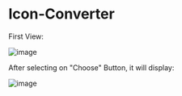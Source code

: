 # Icon-Converter

First View:

![image](https://user-images.githubusercontent.com/86805669/156534748-72ca710d-d7cb-4683-ad7b-bc6a7c22127a.png)

After selecting on "Choose" Button, it will display:

![image](https://user-images.githubusercontent.com/86805669/156535391-1f9f6b39-1a5f-4a47-9c87-9b621dded667.png)
